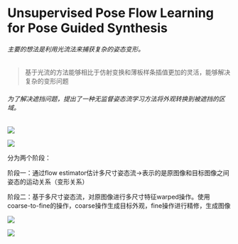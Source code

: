 # Unsupervised Pose Flow Learning for Pose Guided Synthesis




###### 主要的想法是利用光流法来捕获复杂的姿态变形。

> 基于光流的方法能够相比于仿射变换和薄板样条插值更加的灵活，能够解决复杂的变形问题

###### 为了解决遮挡问题，提出了一种无监督姿态流学习方法将外观转换到被遮挡的区域。

![](https://gitee.com/shilongshen/image-bad/raw/master/20200707215038.png)

![](https://gitee.com/shilongshen/image-bad/raw/master/20200707104503.png)

分为两个阶段：

阶段一：通过flow estimator估计多尺寸姿态流->表示的是原图像和目标图像之间姿态的运动关系（变形关系）

阶段二：基于多尺寸姿态流，对原图像进行多尺寸特征warped操作。使用coarse-to-fine的操作，coarse操作生成目标外观，fine操作进行精修，生成图像

![](https://gitee.com/shilongshen/image-bad/raw/master/20200707105814.png)

![](https://gitee.com/shilongshen/image-bad/raw/master/20200707105853.png)
